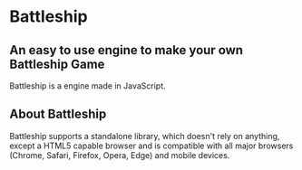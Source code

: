 # Battleship

An easy to use engine to make your own Battleship Game
--------------------------------

Battleship is a engine made in JavaScript.

About Battleship
--------------------------------

Battleship supports a standalone library, which doesn't rely on anything, except a HTML5 capable browser and is compatible with all major browsers (Chrome, Safari, Firefox, Opera, Edge) and mobile devices.